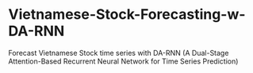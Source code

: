 # Vietnamese-Stock-Forecasting-w-DA-RNN
Forecast Vietnamese Stock time series with DA-RNN (A Dual-Stage Attention-Based Recurrent Neural Network for Time Series Prediction)
